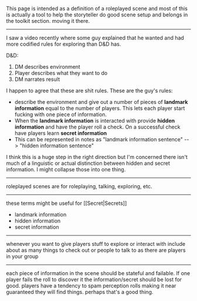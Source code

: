 This page is intended as a definition of a roleplayed scene and most of this is actually a tool to help the storyteller do good scene setup and belongs in the toolkit section. moving it there.

---

I saw a video recently where some guy explained that he wanted and had more codified rules for exploring than D&D has.

D&D:
1. DM describes environment
2. Player describes what they want to do
3. DM narrates result

I happen to agree that these are shit rules. These are the guy's rules:
- describe the environment and give out a number of pieces of **landmark information** equal to the number of players. This lets each player start fucking with one piece of information.
- When the **landmark information** is interacted with provide **hidden information** and have the player roll a check. On a successful check have players learn **secret information**
- This can be represented in notes as "landmark information sentence" --> "hidden information sentence"

I think this is a huge step in the right direction but I'm concerned there isn't much of a linguistic or actual distinction between hidden and secret information. I might collapse those into one thing.

---

roleplayed scenes are for roleplaying, talking, exploring, etc.

---

these terms might be useful for [[Secret|Secrets]]
- landmark information
- hidden information
- secret information

---

whenever you want to give players stuff to explore or interact with include about as many things to check out or people to talk to as there are players in your group


----

each piece of information in the scene should be stateful and failable. If one player fails the roll to discover it the information/secret should be lost for good. players have a tendency to spam perception rolls making it near guaranteed they will find things. perhaps that's a good thing.